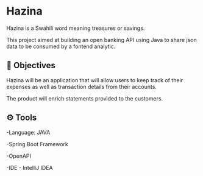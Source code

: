 # Hazina
Hazina is a Swahili word meaning treasures or savings.

This project aimed at building an open banking API using Java to share json data to be consumed by a fontend analytic.

## :bow_and_arrow: Objectives
Hazina will be an application that will allow users to keep track of their expenses as well as transaction details from their accounts.

The product will enrich statements provided to the customers.

##  ⚙ Tools
-Language: JAVA

-Spring Boot Framework

-OpenAPI

-IDE - IntelliJ IDEA
